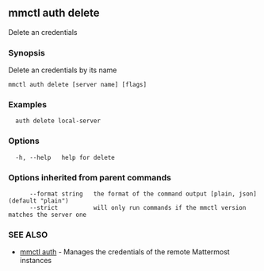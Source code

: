 ## mmctl auth delete

Delete an credentials

### Synopsis

Delete an credentials by its name

```
mmctl auth delete [server name] [flags]
```

### Examples

```
  auth delete local-server
```

### Options

```
  -h, --help   help for delete
```

### Options inherited from parent commands

```
      --format string   the format of the command output [plain, json] (default "plain")
      --strict          will only run commands if the mmctl version matches the server one
```

### SEE ALSO

* [mmctl auth](mmctl_auth.md)	 - Manages the credentials of the remote Mattermost instances


